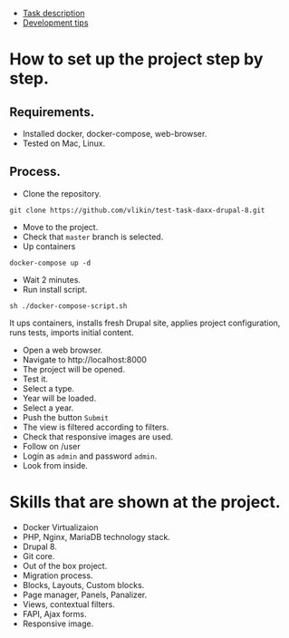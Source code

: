 * [Task description](./docs/task-description.md)
* [Development tips](./docs/development-tips.md)

# How to set up the project step by step.

## Requirements.
* Installed docker, docker-compose, web-browser.
* Tested on Mac, Linux.

## Process.
* Сlone the repository.
```
git clone https://github.com/vlikin/test-task-daxx-drupal-8.git
```
* Move to the project.
* Check that `master` branch is selected.
* Up containers
```
docker-compose up -d
```
* Wait 2 minutes.
* Run install script.
```
sh ./docker-compose-script.sh
```
It ups containers, installs fresh Drupal site, applies project configuration,
runs tests, imports initial content.
* Open a web browser.
* Navigate to http://localhost:8000
* The project will be opened.
* Test it.
 * Select a type.
 * Year will be loaded.
 * Select a year.
 * Push the button `Submit`
 * The view is filtered according to filters.
 * Check that responsive images are used.
* Follow on /user
* Login as `admin` and password `admin`.
* Look from inside.

# Skills that are shown at the project.
* Docker Virtualizaion
* PHP, Nginx, MariaDB technology stack.
* Drupal 8.
* Git core.
* Out of the box project.
* Migration process.
* Blocks, Layouts, Custom blocks.
* Page manager, Panels, Panalizer.
* Views, contextual filters.
* FAPI, Ajax forms.
* Responsive image.